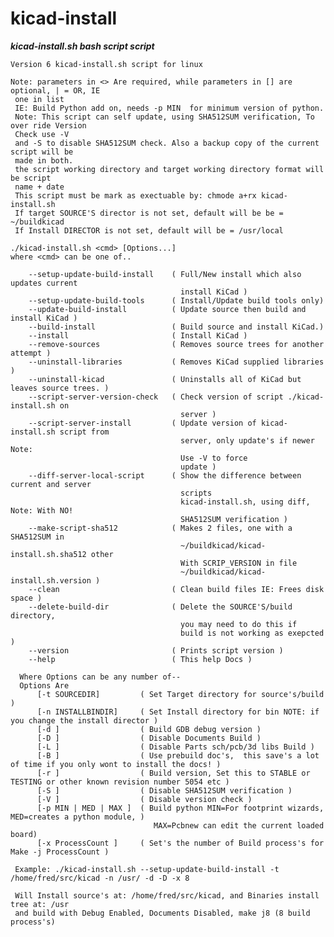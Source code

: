 # kicad-install
  ***kicad-install.sh bash script script***  

    Version 6 kicad-install.sh script for linux
    
    Note: parameters in <> Are required, while parameters in [] are optional, | = OR, IE
	 one in list  
     IE: Build Python add on, needs -p MIN  for minimum version of python.  
     Note: This script can self update, using SHA512SUM verification, To over ride Version
	 Check use -V  
     and -S to disable SHA512SUM check. Also a backup copy of the current script will be
	 made in both.  
     the script working directory and target working directory format will be script
	 name + date  
     This script must be mark as exectuable by: chmode a+rx kicad-install.sh  
     If target SOURCE'S director is not set, default will be be = ~/buildkicad  
     If Install DIRECTOR is not set, default will be = /usr/local  
    
    ./kicad-install.sh <cmd> [Options...]  
    where <cmd> can be one of..  
  
        --setup-update-build-install    ( Full/New install which also updates current  
                                          install KiCad )  
        --setup-update-build-tools      ( Install/Update build tools only)  
        --update-build-install          ( Update source then build and install KiCad )  
        --build-install                 ( Build source and install KiCad.)  
        --install                       ( Install KiCad )  
        --remove-sources                ( Removes source trees for another attempt )  
        --uninstall-libraries           ( Removes KiCad supplied libraries )  
        --uninstall-kicad               ( Uninstalls all of KiCad but leaves source trees. )  
        --script-server-version-check   ( Check version of script ./kicad-install.sh on  
		                                  server )  
		--script-server-install         ( Update version of kicad-install.sh script from  
		                                  server, only update's if newer Note:
		                                  Use -V to force  
										  update )  
        --diff-server-local-script      ( Show the difference between current and server
										  scripts  
                                          kicad-install.sh, using diff, Note: With NO!  
										  SHA512SUM verification )  
        --make-script-sha512            ( Makes 2 files, one with a SHA512SUM in
										  ~/buildkicad/kicad-install.sh.sha512 other  
                                          With SCRIP_VERSION in file  
										  ~/buildkicad/kicad-install.sh.version )  
        --clean                         ( Clean build files IE: Frees disk space )  
        --delete-build-dir              ( Delete the SOURCE'S/build directory,  
                                          you may need to do this if  
                                          build is not working as exepcted )  
        --version                       ( Prints script version )  
        --help                          ( This help Docs )  
      
      Where Options can be any number of--  
      Options Are  
          [-t SOURCEDIR]         ( Set Target directory for source's/build )  
          [-n INSTALLBINDIR]     ( Set Install directory for bin NOTE: if you change the install director )  
          [-d ]                  ( Build GDB debug version )  
          [-D ]                  ( Disable Documents Build )  
		  [-L ]                  ( Disable Parts sch/pcb/3d libs Build )
		  [-B ]                  ( Use prebuild doc's,  this save's a lot of time if you only wont to install the docs! )
          [-r ]                  ( Build version, Set this to STABLE or TESTING or other known revision number 5054 etc )  
          [-S ]                  ( Disable SHA512SUM verification )  
          [-V ]                  ( Disable version check )  
          [-p MIN | MED | MAX ]  ( Build python MIN=For footprint wizards, MED=creates a python module, )  
                                    MAX=Pcbnew can edit the current loaded board)  
          [-x ProcessCount ]     ( Set's the number of Build process's for Make -j ProcessCount )  
      
     Example: ./kicad-install.sh --setup-update-build-install -t /home/fred/src/kicad -n /usr/ -d -D -x 8  
      
     Will Install source's at: /home/fred/src/kicad, and Binaries install tree at: /usr   
     and build with Debug Enabled, Documents Disabled, make j8 (8 build process's)   
  


